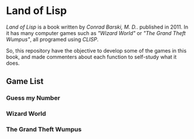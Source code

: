 Land of Lisp
============

*Land of Lisp* is a book written by _Conrad Barski, M. D._. published in 2011. In it has many computer games such as *"Wizard World"* or *"The Grand Theft Wumpus"*, all programed using *CLISP*.

So, this repository have the objective to develop some of the games in this book, and made commenters about each function to self-study what it does.

Game List
---------

### Guess my Number ###

### Wizard World ###

### The Grand Theft Wumpus ###
